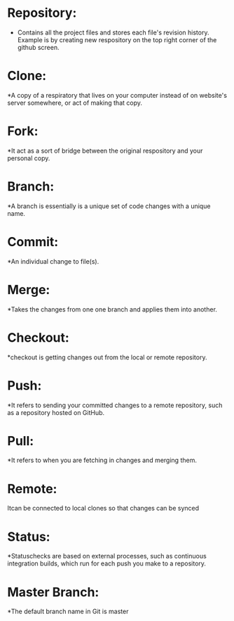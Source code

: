 # Repository:
* Contains all the project files and stores each file's revision history. Example is by creating new respository on the top right corner of the github screen.

# Clone:
*A copy of a respiratory that lives on your computer instead of on website's server somewhere, or act of making that copy.

# Fork:
*It act as a sort of bridge between the original respository and your personal copy.

# Branch:
*A branch is essentially is a unique set of code changes with a unique name.

# Commit:
*An individual change to file(s).

# Merge:
*Takes the changes from one one branch and applies them into another.

# Checkout:
*checkout is getting changes out from the local or remote repository.

# Push:
*It refers to sending your committed changes to a remote repository, such as a repository hosted on GitHub.

# Pull:
*It refers to when you are fetching in changes and merging them.

# Remote:
Itcan be connected to local clones so that changes can be synced

# Status:
*Statuschecks are based on external processes, such as continuous integration builds, which run for each push you make to a repository.

# Master Branch:
*The default branch name in Git is master



